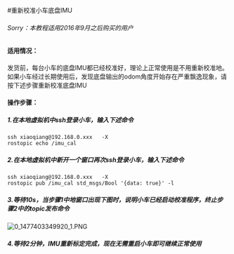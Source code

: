 #重新校准小车底盘IMU<br>
###### Sorry：本教程适用2016年9月之后购买的用户
####  适用情况：
发货前，每台小车的底盘IMU都已经校准好，理论上正常使用是不用重新校准地。如果小车经过长期使用后，发现底盘输出的odom角度开始存在严重飘逸现象，请按下述步骤重新校准底盘IMU
####  操作步骤：
##### 1.在本地虚拟机中ssh登录小车，输入下述命令
```
ssh xiaoqiang@192.168.0.xxx   -X
rostopic echo /imu_cal
```
##### 2.在本地虚拟机中新开一个窗口再次ssh登录小车，输入下述命令
```
ssh xiaoqiang@192.168.0.xxx   -X
rostopic pub /imu_cal std_msgs/Bool '{data: true}' -l
```
##### 3.等待10s，当步骤1中地窗口出现下图时，说明小车已经启动校准程序，终止步骤2中的topic发布命令
![0_1477403349920_1.PNG](/uploads/files/1477403370754-1.png) 
##### 4.等待2分钟，IMU重新标定完成，现在无需重启小车即可继续正常使用
